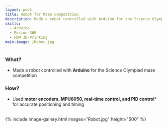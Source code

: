```yaml
---
layout: post
title: Robot for Maze Competition
description: Made a robot controlled with Arduino for the Science Olympiad maze competition.
skills: 
  - Arduino
  - Fusion 360
  - FDM 3D-Printing
main-image: /Robot.jpg
---
```


### **What?**
 - Made a robot controlled with **Arduino** for the Science Olympiad maze competition
### **How?**
- Used **motor encoders, MPU6050, real-time control, and PID control*** for accurate positioning and timing

<br>
{% include image-gallery.html images="Robot.jpg" height="500" %}
